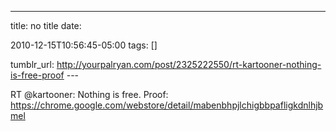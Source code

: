 ---
title: no title
date:

 2010-12-15T10:56:45-05:00 
tags:  []

tumblr_url:
http://yourpalryan.com/post/2325222550/rt-kartooner-nothing-is-free-proof
\-\--

RT \@kartooner: Nothing is free. Proof:
<https://chrome.google.com/webstore/detail/mabenbhpjlchigbbpafligkdnlhjbmel>
